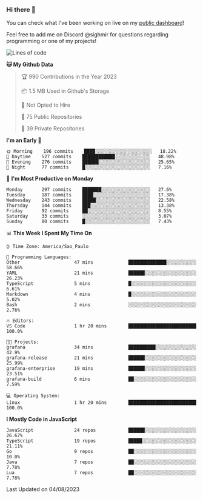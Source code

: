 ### Hi there 👋

<!--
**guicaulada/guicaulada** is a ✨ _special_ ✨ repository because its `README.md` (this file) appears on your GitHub profile.

Here are some ideas to get you started:

- 🔭 I’m currently working on ...
- 🌱 I’m currently learning ...
- 👯 I’m looking to collaborate on ...
- 🤔 I’m looking for help with ...
- 💬 Ask me about ...
- 📫 How to reach me: ...
- 😄 Pronouns: ...
- ⚡ Fun fact: ...
-->

You can check what I've been working on live on my [public dashboard](https://guicaulada.grafana.net/public-dashboards/7b7f644500ec4e6cb5d7a4e7b5ed0dab)!

Feel free to add me on Discord @sighmir for questions regarding programming or one of my projects!

<!--START_SECTION:waka-->
![Lines of code](https://img.shields.io/badge/From%20Hello%20World%20I%27ve%20Written-12.2%20million%20lines%20of%20code-blue)

**🐱 My Github Data** 

> 🏆 990 Contributions in the Year 2023
 > 
> 📦 1.5 MB Used in Github's Storage 
 > 
> 🚫 Not Opted to Hire
 > 
> 📜 75 Public Repositories 
 > 
> 🔑 39 Private Repositories  
 > 
**I'm an Early 🐤** 

```text
🌞 Morning    196 commits    ████░░░░░░░░░░░░░░░░░░░░░   18.22% 
🌆 Daytime    527 commits    ████████████░░░░░░░░░░░░░   48.98% 
🌃 Evening    276 commits    ██████░░░░░░░░░░░░░░░░░░░   25.65% 
🌙 Night      77 commits     █░░░░░░░░░░░░░░░░░░░░░░░░   7.16%

```
📅 **I'm Most Productive on Monday** 

```text
Monday       297 commits    ███████░░░░░░░░░░░░░░░░░░   27.6% 
Tuesday      187 commits    ████░░░░░░░░░░░░░░░░░░░░░   17.38% 
Wednesday    243 commits    █████░░░░░░░░░░░░░░░░░░░░   22.58% 
Thursday     144 commits    ███░░░░░░░░░░░░░░░░░░░░░░   13.38% 
Friday       92 commits     ██░░░░░░░░░░░░░░░░░░░░░░░   8.55% 
Saturday     33 commits     ░░░░░░░░░░░░░░░░░░░░░░░░░   3.07% 
Sunday       80 commits     █░░░░░░░░░░░░░░░░░░░░░░░░   7.43%

```


📊 **This Week I Spent My Time On** 

```text
⌚︎ Time Zone: America/Sao_Paulo

💬 Programming Languages: 
Other                    47 mins             ██████████████░░░░░░░░░░░   58.66% 
YAML                     21 mins             ██████░░░░░░░░░░░░░░░░░░░   26.23% 
TypeScript               5 mins              █░░░░░░░░░░░░░░░░░░░░░░░░   6.61% 
Markdown                 4 mins              █░░░░░░░░░░░░░░░░░░░░░░░░   5.02% 
Bash                     2 mins              ░░░░░░░░░░░░░░░░░░░░░░░░░   2.76%

🔥 Editors: 
VS Code                  1 hr 20 mins        █████████████████████████   100.0%

🐱‍💻 Projects: 
grafana                  34 mins             ██████████░░░░░░░░░░░░░░░   42.9% 
grafana-release          21 mins             ██████░░░░░░░░░░░░░░░░░░░   25.99% 
grafana-enterprise       19 mins             ██████░░░░░░░░░░░░░░░░░░░   23.51% 
grafana-build            6 mins              ██░░░░░░░░░░░░░░░░░░░░░░░   7.59%

💻 Operating System: 
Linux                    1 hr 20 mins        █████████████████████████   100.0%

```

**I Mostly Code in JavaScript** 

```text
JavaScript               24 repos            ██████░░░░░░░░░░░░░░░░░░░   26.67% 
TypeScript               19 repos            █████░░░░░░░░░░░░░░░░░░░░   21.11% 
Go                       9 repos             ██░░░░░░░░░░░░░░░░░░░░░░░   10.0% 
Java                     7 repos             ██░░░░░░░░░░░░░░░░░░░░░░░   7.78% 
Lua                      7 repos             ██░░░░░░░░░░░░░░░░░░░░░░░   7.78%

```



 Last Updated on 04/08/2023
<!--END_SECTION:waka-->
